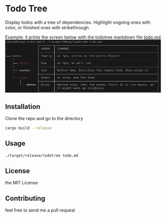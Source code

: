 # Todo Tree

Display todos with a tree of dependencies. Highlight ongoing ones with color, or finished ones with strikethrough.

Example: it prints the screen below with the todotree markdown file [todo.md](todo.md)
![alt text](image/todotree.png "Title")

## Installation

Clone the repo and go to the directory
```sh
cargo build --release
```

## Usage


```sh
./target/release/todotree todo.md
```

## License

the MIT License

## Contributing

feel free to send me a pull request
